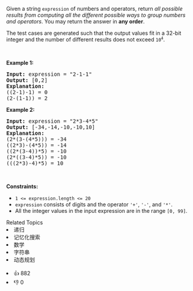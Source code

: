 <p>Given a string <code>expression</code> of numbers and operators, return <em>all possible results from computing all the different possible ways to group numbers and operators</em>. You may return the answer in <strong>any order</strong>.</p>

<p>The test cases are generated such that the output values fit in a 32-bit integer and the number of different results does not exceed <code>10<sup>4</sup></code>.</p>

<p>&nbsp;</p> 
<p><strong class="example">Example 1:</strong></p>

<pre>
<strong>Input:</strong> expression = "2-1-1"
<strong>Output:</strong> [0,2]
<strong>Explanation:</strong>
((2-1)-1) = 0 
(2-(1-1)) = 2
</pre>

<p><strong class="example">Example 2:</strong></p>

<pre>
<strong>Input:</strong> expression = "2*3-4*5"
<strong>Output:</strong> [-34,-14,-10,-10,10]
<strong>Explanation:</strong>
(2*(3-(4*5))) = -34 
((2*3)-(4*5)) = -14 
((2*(3-4))*5) = -10 
(2*((3-4)*5)) = -10 
(((2*3)-4)*5) = 10
</pre>

<p>&nbsp;</p> 
<p><strong>Constraints:</strong></p>

<ul> 
 <li><code>1 &lt;= expression.length &lt;= 20</code></li> 
 <li><code>expression</code> consists of digits and the operator <code>'+'</code>, <code>'-'</code>, and <code>'*'</code>.</li> 
 <li>All the integer values in the input expression are in the range <code>[0, 99]</code>.</li> 
</ul>

<div><div>Related Topics</div><div><li>递归</li><li>记忆化搜索</li><li>数学</li><li>字符串</li><li>动态规划</li></div></div><br><div><li>👍 882</li><li>👎 0</li></div>